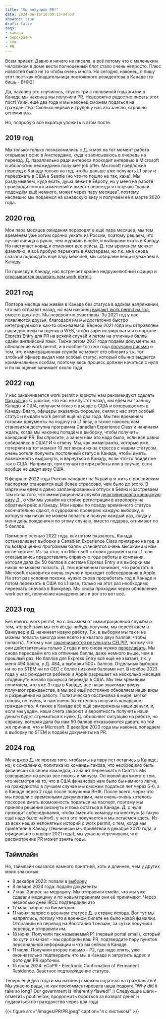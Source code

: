 ```yaml
---
title: "Мы получили PR!"
date: 2024-06-15T10:00:13-04:00
showtoc: true
draft: false
tags:
- канада
- бюрократия
- внж
- PR 
---
```

Всем привет! Давно я ничего не писала, а всё потому что с маленьким человеком в доме вести полноценный блог стало очень непросто. Плюс новостей было не то чтобы очень много. Но сегодня, наконец, я пишу этот пост как обладательница постоянного резидентсва в Канаде (то бишь - ВНЖ)!

Да, наконец это случилось, спустя три с половиной года жизни в Канаде мы наконец мы получили PR. Невероятно радостно писать этот пост! Уиии, ещё два года и мы наконец сможем податься на гражданство. Сколько нервов и трудов у нас это заняло, страшно вспоминать. 

Но, попробую всё вкратце уложить в этом посте.

## 2019 год
Мы только-только познакомились с Д. и моя на тот момент работа открывает офис в Амстердаме, куда я записываюсь в очередь на переезд. Д. параллельно ради интереса проходит интервью в Microsoft и абсолютно неожиданно получает job offer. Microsoft предложил переезд в Канаду только на год, чтобы дальше уже получать L1 визу и переезжать в США в Seattle (но что-то пошло не так, хаха). Мы раздумываем, куда ехать, душа лежит в Европу, но у меня на работе происходит много изменений и вместо переезда я получаю “давай подождём ещё немного, может через пару месяцев”, поэтому неспешно мы подаёмся на канадскую визу и получаем её в марте 2020 года. 

## 2020 год
Мои пара месяцев ожидания переходят в ещё пара месяцев, мы тем временем уже хотим срочно уехать из России, поэтому решаем, что лучше синица в руках, чем журавль в небе, и выбираем ехать в Канаду. Но наступает ковид и отменяют все рейсы. Д. тем временем меняет фамилию, я всё пробую переехать в Амстердам, но т.к. мне снова сказали подождать ещё пару месяцев, мы собираем вещи и уезжаем в Канаду.

По приезду в Канаду, нас встречает крайне недружелюбный офицер и [отказывается выдавать нам work permit](https://natashakatson.com/ru/posts/hello-canada/). 

## 2021 год
Полтора месяца мы живём в Канаде без статуса в адском напряжении, что нас отправят назад, но нам наконец [выдают work permit на год](https://natashakatson.com/ru/posts/welcome-to-canada/), вместо двух лет. Мы невероятно счастливы. За 2021 год у нас появляются друзья, благодаря им мы достаточно быстро интегрируемся и как-то обживаемся. Весной 2021 года мы отправляем наши дипломы на оценку в WES, чтобы зарегистрироваться в портале Express Entry для PR на всякий случай и летом на отличные баллы сдаём английский язык. Также летом 2021 года подаём документы на обновление work permit, и в ноябре того же года [получаем письмо](https://natashakatson.com/ru/posts/work-permit-part-two/) о том, что иммиграционная служба не может его обновить т.к. тот злобный офицер выдал нам особый статус, который обычно выдаётся криминальным особам, поэтому весь процесс должен начаться с нуля и по их оценке занимает около года. 

## 2022 год
У нас заканчивается work permit и юристы нам рекомендуют сделать [flag poling](https://natashakatson.com/ru/posts/work-permit-part-three/). С риском, что нас не впустят назад, мы едем на границу Канады и США, получаем отказ о въезде в США и возвращаемся в Канаду. Благо, офицеры оказались хорошие, сняли с нас этот особый статус и выдали work permit ещё на два года. Мы тем временем готовим документы на подачу на L1 визу, а также наконец нам становится доступна программа Canadian Experience Class и начинаем ждать, когда мы наконец попадём в выборку, чтобы получить канадский PR. Вы спросите, а зачем нам это надо было, если всё равно собирались в США? И я отвечу. Мы, как эммигранты, которые уже потеряли на тот момент 10 лет жизни из-за стресса с нашим статусом, очень хотели получить постоянный статус в Канаде, чтобы иметь возможность выдохнуть, и вернуться в Канаду, если что-то пойдёт не так в США. Например, при случаи потери работы или в случае, если вообще не дадут визу США. 

В феврале 2022 года Россия нападает на Украину и жить с российским паспортом становится ещё более стрессово, чем было до этого. В марте мы едем в давно запланированный отпуск в Белиз и застреваем там из-за того, что иммиграционная служба [деактивировала канадскую визу](https://natashakatson.com/ru/posts/visa-issues-part-four/) Д., о чём мы узнаём на стойке регистрации в аэропорту на обратный рейс в Канаду. Мои нервы по поводу временного статуса окончательно сдают, я судорожно проверяю каждую выборку, в которую мы никак не можем попасть и психую каждый раз, когда у меня день рождения и по этому случаю, вместо подарка, отнимают по 5 баллов.

Примерно осенью 2022 года, как потом оказалось, Канада останавливает выборки в Canadian Experience Class примерно на год, а по возвращению программы баллы становятся очень высокими и нам их не хватает. Из-за того, что Microsoft готовил документы на L1, они отказывались предоставлять справку о годе работы в компании, которая дала бы 50 баллов в системе Express Entry и в выборки мы никак не можем попасть. Д. тем временем понимает, что работать в Microsoft становится очень скучно и проходит собеседования в Apple. На этот раз условия похожи, нужно снова проработать год в Канаде и потом переехать в США по L1 визе, только на этот раз необходимо переехать сначала в Ванкувер. Мы снова проходим через обновление work permit, получение канадских виз и вот это вот всё. 

## 2023 год
Без нового work permit, но с письмом от иммиграционной службы о том, что всё-таки мы его когда-нибудь получим, мы переезжаем в Ванкувер и Д. начинает новую работу. Т.к. в выборки мы так и не можем попасть (иногда мне всего не хватало двух баллов, чтобы попасть). Летом у нас [заканчиваются результаты CELPIP](https://natashakatson.com/ru/posts/english-exam-and-why-am-i-furious/), потому что они действительны только 2 года и его снова нужно [пересдавать](https://natashakatson.com/ru/posts/celpip-while-pregnant/). Мы снова пересдаём его на отличные баллы, даже немного выше, чем в прошлый раз. Но баллов для Express Entry всё ещё не хватает, т.к. у меня 494 балла, у Д. 484, а выборки 500+ баллов. Отдельных выборок ни по по STEM ни по CEC с более низкими баллами нет. В ноябре 2023 года у нас рождается ребёнок и Apple разрешает на несколько месяцев отодвинуть начало процесса переезда в США. Мы тем временем понимаем, что уже 3 года в Канаде, все наши знакомые вокруг получают гражданства, а мы всё ещё постоянно обновляем наши визы и разрешения на работу. Политическая обстановка в мире, мягко говоря, не очень, и нам очень бы хотелось получить канадское гражданство. А также в Канаде всё ещё заморожены наши деньги, и, если мы уедем, наши счета закроют и вероятность получить наши деньги будет стремиться к нулю. Д. объясняет ситуацию на работе, но справку, которая дала бы нам 50 баллов отказываются давать по той же причине, что и Microsoft. В декабре 2023 года мы наконец попадаем в выборку по STEM и подаём документы на PR.

## 2024 год

 Менеджер Д. не против того, чтобы мы на пару лет остались в Канаде, но, к сожалению, политика их команды такова, что необходимо быть физически со своей командой, а значит переезжать в Сиэттл. Мы взвешиваем на весах все плюсы и минусы. Основной аргумент в том, что несмотря на то, что в США финансово нам было бы намного легче, на гражданство в лучшем случае мы сможем податься лет через 5-6, а в Канаде через 2 года после получения ВНЖ. После всего, через что мы прошли с временными документами, нам очень-очень хотелось поскорее иметь возможность податься на паспорт, поэтому мы приняли решение рискнуть и пока остаться в Канаде. Д. с нуля проходит собеседования, чтобы сменить команду на местную (а такую ещё надо было найти!), у него это получается и мы остаёмся здесь. Из-за всех наших непонятных историй с work permit, с тем, когда мы прилетели в Канаду (технически мы прилетели в декабре 2020 года, а официально в январе 2021 года), мы ужасно переживали, что рассмотрение PR может занять годы. 

## Таймлайн
Но, таймлайн оказался намного приятней, хоть и длиннее, чем у других моих знакомых:

- 8 декабря 2023: попали в [выборку](https://www.canada.ca/en/immigration-refugees-citizenship/corporate/mandate/policies-operational-instructions-agreements/ministerial-instructions/express-entry-rounds/invitations.html?q=274)    
- 8 января 2024 года: подали документы
- 7 мая: Запрос на медицину. Мы отправили емейл, что мы уже сдавали медицину и по новым правилам они её принимают. Через несколько дней IRCC подтвердили это  
- 17 мая: запрос на биометрию  
- 11 июня: запрос о военном статусе Д. в стране исхода. Вот тут мы напряглись, потому что в военном билете не было новой фамилии. Отправили на перевод на Восстания 1 онлайн, за сутки получили перевод и отправили им.  
- 18 июня: Получили так называемый P1 (первый portal email), который по сути означает - мы одобрили ваш PR, подтвердите пару пунктов персональной информации и что вы сейчас в Канаде.  
- 11 июля: Получили второе письмо - P2, где надо опять, уже окончательно подтвердить что мы в Канаде и загрузить адрес и фото для PR карточки.  
- 15 июля 2024: eCoPR - Electronic Confirmation of Permanent Residence. Заветное подтверждение статуса.  

Теперь ещё два года и мы наконец сможем податься на гражданство! Мы ужасно рады, но как прокомментировала наша подруга “Why did it take so long? Our government is inherently flawed!” :) Следующие шаги - отметить poutine’ом, продолжать бороться за возврат денег и подаваться на гражданство через два года.

{{< figure src="/images/PR/PR.jpeg" caption="я с листиком" >}}






